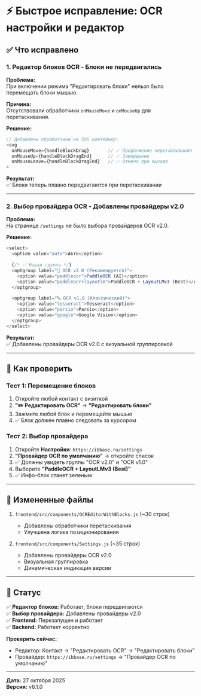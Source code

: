 # ⚡ Быстрое исправление: OCR настройки и редактор

## ✅ Что исправлено

### 1. Редактор блоков OCR - **Блоки не передвигались**

**Проблема:**  
При включении режима "Редактировать блоки" нельзя было перемещать блоки мышью.

**Причина:**  
Отсутствовали обработчики `onMouseMove` и `onMouseUp` для перетаскивания.

**Решение:**
```javascript
// Добавлены обработчики на SVG контейнер:
<svg
  onMouseMove={handleBlockDrag}       // ✅ Продолжение перетаскивания
  onMouseUp={handleBlockDragEnd}      // ✅ Завершение
  onMouseLeave={handleBlockDragEnd}   // ✅ Отмена при выходе
>
```

**Результат:**  
✅ Блоки теперь плавно передвигаются при перетаскивании

---

### 2. Выбор провайдера OCR - **Добавлены провайдеры v2.0**

**Проблема:**  
На странице `/settings` не было выбора провайдеров OCR v2.0.

**Решение:**
```javascript
<select>
  <option value="auto">Авто</option>
  
  {/* ✅ Новая группа */}
  <optgroup label="🤖 OCR v2.0 (Рекомендуется)">
    <option value="paddleocr">PaddleOCR (AI)</option>
    <option value="paddleocr+layoutlm">PaddleOCR + LayoutLMv3 (Best)</option>
  </optgroup>
  
  <optgroup label="🔤 OCR v1.0 (Классический)">
    <option value="tesseract">Tesseract</option>
    <option value="parsio">Parsio</option>
    <option value="google">Google Vision</option>
  </optgroup>
</select>
```

**Результат:**  
✅ Добавлены провайдеры OCR v2.0 с визуальной группировкой

---

## 🧪 Как проверить

### Тест 1: Перемещение блоков
1. Откройте любой контакт с визиткой
2. **"✏️ Редактировать OCR"** → **"Редактировать блоки"**
3. Зажмите любой блок и перемещайте мышью
4. ✅ Блок должен плавно следовать за курсором

### Тест 2: Выбор провайдера
1. Откройте **Настройки**: `https://ibbase.ru/settings`
2. **"Провайдер OCR по умолчанию"** → откройте список
3. ✅ Должны увидеть группы "OCR v2.0" и "OCR v1.0"
4. Выберите **"PaddleOCR + LayoutLMv3 (Best)"**
5. ✅ Инфо-блок станет зеленым

---

## 📁 Измененные файлы

1. `frontend/src/components/OCREditorWithBlocks.js` (~30 строк)
   - Добавлены обработчики перетаскивания
   - Улучшена логика позиционирования

2. `frontend/src/components/Settings.js` (~35 строк)
   - Добавлены провайдеры OCR v2.0
   - Визуальная группировка
   - Динамическая индикация версии

---

## 🎯 Статус

✅ **Редактор блоков:** Работает, блоки передвигаются  
✅ **Выбор провайдера:** Добавлены провайдеры v2.0  
✅ **Frontend:** Перезапущен и работает  
✅ **Backend:** Работает корректно

**Проверить сейчас:**
- Редактор: Контакт → "Редактировать OCR" → "Редактировать блоки"
- Провайдер: `https://ibbase.ru/settings` → "Провайдер OCR по умолчанию"

---

**Дата:** 27 октября 2025  
**Версия:** v6.1.0

